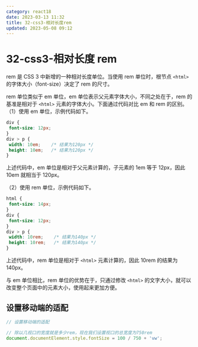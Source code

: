 ```yaml
---
category: react18
date: 2023-03-13 11:32
title: 32-css3-相对长度rem
updated: 2023-05-08 09:12
---
```


# 32-css3-相对长度 rem

rem 是 CSS 3 中新增的一种相对长度单位。当使用 rem 单位时，根节点 `<html>` 的字体大小（font-size）决定了 rem 的尺寸。

rem 单位类似于 em 单位，em 单位表示父元素字体大小，不同之处在于，rem 的基准是相对于 `<html>` 元素的字体大小。下面通过代码对比 em 和 rem 的区别。
（1）使用 em 单位，示例代码如下。

```css
div {
 font-size: 12px;
}
div > p {
 width: 10em;    /* 结果为120px */
 height: 10em;   /* 结果为120px */
}
```

上述代码中，em 单位是相对于父元素计算的，子元素的 1em 等于 12px，因此 10em 就相当于 120px。

（2）使用 rem 单位，示例代码如下。

```css
html {
 font-size: 14px;
}
div {
 font-size: 12px;
}
div > p {
 width: 10rem;    /* 结果为140px */
 height: 10rem;   /* 结果为140px */
}
```

上述代码中，rem 单位是相对于 `<html>` 元素计算的，因此 10rem 的结果为 140px。

与 em 单位相比，rem 单位的优势在于，只通过修改 `<html>` 的文字大小，就可以改变整个页面中的元素大小，使用起来更加方便。

## 设置移动端的适配

```jsx
// 设置移动端的适配

// 除以几视口的宽度就是多少rem，现在我们设置视口的总宽度为750rem
document.documentElement.style.fontSize = 100 / 750 + 'vw';
```
